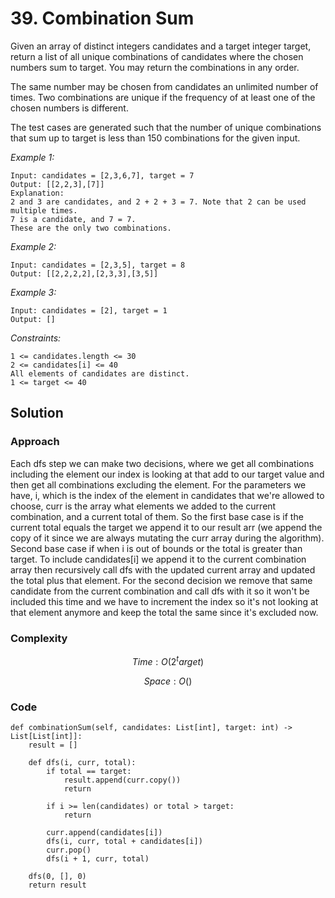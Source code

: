# 39. Combination Sum
Given an array of distinct integers candidates and a target integer target, return a list of all unique combinations of candidates where the chosen numbers sum to target. You may return the combinations in any order.

The same number may be chosen from candidates an unlimited number of times. Two combinations are unique if the
frequency
of at least one of the chosen numbers is different.

The test cases are generated such that the number of unique combinations that sum up to target is less than 150 combinations for the given input.

*Example 1:*

```
Input: candidates = [2,3,6,7], target = 7
Output: [[2,2,3],[7]]
Explanation:
2 and 3 are candidates, and 2 + 2 + 3 = 7. Note that 2 can be used multiple times.
7 is a candidate, and 7 = 7.
These are the only two combinations.
```

*Example 2:*

```
Input: candidates = [2,3,5], target = 8
Output: [[2,2,2,2],[2,3,3],[3,5]]
```

*Example 3:*

```
Input: candidates = [2], target = 1
Output: []
```

*Constraints:*

```
1 <= candidates.length <= 30
2 <= candidates[i] <= 40
All elements of candidates are distinct.
1 <= target <= 40
```

## Solution

### Approach
Each dfs step we can make two decisions, where we get all combinations including the element our index is looking at that add to our target value and then get all combinations excluding the element. For the parameters we have, i, which is the index of the element in candidates that we're allowed to choose, curr is the array what elements we added to the current combination, and a current total of them. So the first base case is if the current total equals the target we append it to our result arr (we append the copy of it since we are always mutating the curr array during the algorithm). Second base case if when i is out of bounds or the total is greater than target. To include candidates[i] we append it to the current combination array then recursively call dfs with the updated current array and updated the total plus that element. For the second decision we remove that same candidate from the current combination and call dfs with it so it won't be included this time and we have to increment the index so it's not looking at that element anymore and keep the total the same since it's excluded now.

### Complexity
$$Time: O(2^target)$$

$$Space: O()$$

### Code
```
def combinationSum(self, candidates: List[int], target: int) -> List[List[int]]:
    result = []

    def dfs(i, curr, total):
        if total == target:
            result.append(curr.copy())
            return

        if i >= len(candidates) or total > target:
            return

        curr.append(candidates[i])
        dfs(i, curr, total + candidates[i])
        curr.pop()
        dfs(i + 1, curr, total)

    dfs(0, [], 0)
    return result
```